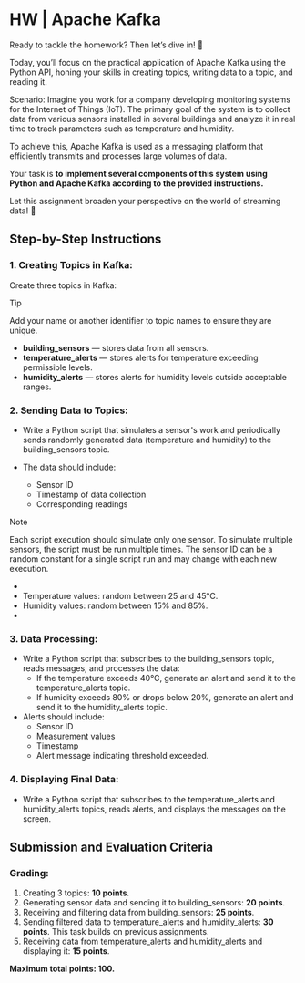 
# HW | Apache Kafka
Ready to tackle the homework? Then let’s dive in! 🎢

Today, you’ll focus on the practical application of Apache Kafka using the Python API, honing your skills in creating topics, writing data to a topic, and reading it.

Scenario:
Imagine you work for a company developing monitoring systems for the Internet of Things (IoT). The primary goal of the system is to collect data from various sensors installed in several buildings and analyze it in real time to track parameters such as temperature and humidity.

To achieve this, Apache Kafka is used as a messaging platform that efficiently transmits and processes large volumes of data.

Your task is **to implement several components of this system using Python and Apache Kafka according to the provided instructions.**

Let this assignment broaden your perspective on the world of streaming data! 🧠

## Step-by-Step Instructions
### 1. Creating Topics in Kafka:
Create three topics in Kafka:

>[!TIP]
>Add your name or another identifier to topic names to ensure they are unique.

- **building_sensors** — stores data from all sensors.
- **temperature_alerts** — stores alerts for temperature exceeding permissible levels.
- **humidity_alerts** — stores alerts for humidity levels outside acceptable ranges.
### 2. Sending Data to Topics:
- Write a Python script that simulates a sensor's work and periodically sends randomly generated data (temperature and humidity) to the building_sensors topic.
- The data should include:

   - Sensor ID
   - Timestamp of data collection
   - Corresponding readings

>[!NOTE]
>Each script execution should simulate only one sensor. To simulate multiple sensors, the script must be run multiple times.
The sensor ID can be a random constant for a single script run and may change with each new execution.
- 
- Temperature values: random between 25 and 45°C.
- Humidity values: random between 15% and 85%.
- 
### 3. Data Processing:
- Write a Python script that subscribes to the building_sensors topic, reads messages, and processes the data:
   - If the temperature exceeds 40°C, generate an alert and send it to the temperature_alerts topic.
   - If humidity exceeds 80% or drops below 20%, generate an alert and send it to the humidity_alerts topic.
- Alerts should include:
   - Sensor ID
   - Measurement values
   - Timestamp
   - Alert message indicating threshold exceeded.
### 4. Displaying Final Data:
- Write a Python script that subscribes to the temperature_alerts and humidity_alerts topics, reads alerts, and displays the messages on the screen.

## Submission and Evaluation Criteria

### Grading:
1. Creating 3 topics: **10 points**.
2. Generating sensor data and sending it to building_sensors: **20 points**.
3. Receiving and filtering data from building_sensors: **25 points**.
4. Sending filtered data to temperature_alerts and humidity_alerts: **30 points**.
This task builds on previous assignments.
5. Receiving data from temperature_alerts and humidity_alerts and displaying it: **15 points**.

**Maximum total points: 100.**





